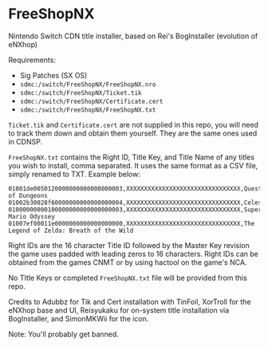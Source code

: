 # FreeShopNX
Nintendo Switch CDN title installer, based on Rei's BogInstaller (evolution of eNXhop)

Requirements:
* Sig Patches (SX OS)
* `sdmc:/switch/FreeShopNX/FreeShopNX.nro`
* `sdmc:/switch/FreeShopNX/Ticket.tik`
* `sdmc:/switch/FreeShopNX/Certificate.cert`
* `sdmc:/switch/FreeShopNX/FreeShopNX.txt`

`Ticket.tik` and `Certificate.cert` are not supplied in this repo, you will need to track them down and obtain them yourself. They are the same ones used in CDNSP. 

`FreeShopNX.txt` contains the Right ID, Title Key, and Title Name of any titles you wish to install, comma separated. It uses the same format as a CSV file, simply renamed to TXT. Example below:

```
01001de0050120000000000000000003,XXXXXXXXXXXXXXXXXXXXXXXXXXXXXXXX,Quest of Dungeons
01002b30028f60000000000000000004,XXXXXXXXXXXXXXXXXXXXXXXXXXXXXXXX,Celeste
01000000000100000000000000000003,XXXXXXXXXXXXXXXXXXXXXXXXXXXXXXXX,Super Mario Odyssey
01007ef00011e0000000000000000000,XXXXXXXXXXXXXXXXXXXXXXXXXXXXXXXX,The Legend of Zelda: Breath of the Wild

```

Right IDs are the 16 character Title ID followed by the Master Key revision the game uses padded with leading zeros to 16 characters. Right IDs can be obtained from the games CNMT or by using hactool on the game's NCA.

No TItle Keys or completed `FreeShopNX.txt` file will be provided from this repo. 

Credits to Adubbz for Tik and Cert installation with TinFoil, XorTroll for the eNXhop base and UI, Reisyukaku for on-system title installation via BogInstaller, and SimonMKWii for the icon.

Note: You'll probably get banned. 
